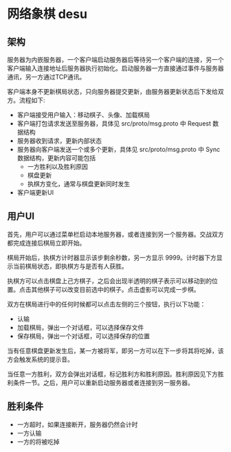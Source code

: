 # 网络象棋 desu

## 架构

服务器为内嵌服务器，一个客户端启动服务器后等待另一个客户端的连接，另一个客户端输入连接地址后服务器执行初始化。启动服务器一方直接通过事件与服务器通讯，另一方通过TCP通讯。

客户端本身不更新棋局状态，只向服务器提交更新，由服务器更新状态后下发给双方。流程如下:

- 客户端接受用户输入：移动棋子、头像、加载棋局
- 客户端打包请求发送至服务器，具体见 src/proto/msg.proto 中 Request 数据结构
- 服务器收到请求，更新内部状态
- 服务器向客户端发送一个或多个更新，具体见 src/proto/msg.proto 中 Sync 数据结构，更新内容可能包括
  - 一方胜利以及胜利原因
  - 棋盘更新
  - 执棋方变化，通常与棋盘更新同时发生
- 客户端更新UI

## 用户UI
首先，用户可以通过菜单栏启动本地服务器，或者连接到另一个服务器。交战双方都完成连接后棋局立即开始。

棋局开始后，执棋方计时器显示该步剩余秒数，另一方显示 9999。计时器下方显示当前棋局状态，即执棋方与是否有人获胜。

执棋方可以点击棋盘上己方棋子，之后会出现半透明的棋子表示可以移动到的位置。点击其他棋子可以改变目前选中的棋子。点击虚影可以完成一步棋。

双方在棋局进行中的任何时候都可以点击左侧的三个按钮，执行以下功能：

- 认输
- 加载棋局，弹出一个对话框，可以选择保存文件
- 保存棋局，弹出一个对话框，可以选择保存的位置

当有任意棋盘更新发生后，某一方被将军，即另一方可以在下一步将其将吃掉，该方会触发系统的提示音。

当任意一方胜利，双方会弹出对话框，标记胜利方和胜利原因。胜利原因见下方胜利条件一节。之后，用户可以重新启动服务器或者连接到另一服务器。

## 胜利条件
- 一方超时，如果连接断开，服务器仍然会计时
- 一方认输
- 一方的将被吃掉
